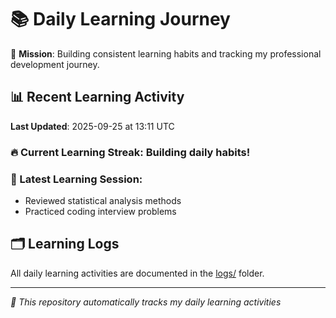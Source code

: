 # 📚 Daily Learning Journey

🎯 **Mission**: Building consistent learning habits and tracking my professional development journey.

## 📊 Recent Learning Activity

**Last Updated**: 2025-09-25 at 13:11 UTC

### 🔥 Current Learning Streak: Building daily habits!

### 📝 Latest Learning Session:
- Reviewed statistical analysis methods
- Practiced coding interview problems

## 🗂️ Learning Logs

All daily learning activities are documented in the [logs/](./logs/) folder.

---
*🤖 This repository automatically tracks my daily learning activities*

